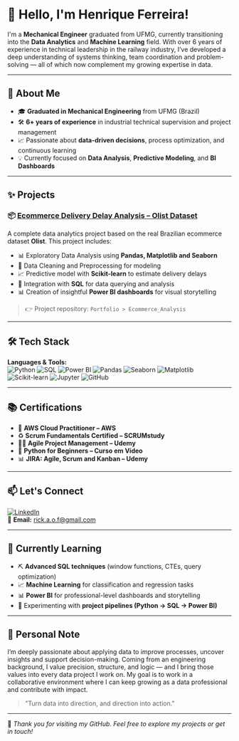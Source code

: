
# 👋 Hello, I'm Henrique Ferreira!

I'm a **Mechanical Engineer** graduated from UFMG, currently transitioning into the **Data Analytics** and **Machine Learning** field. With over 6 years of experience in technical leadership in the railway industry, I’ve developed a deep understanding of systems thinking, team coordination and problem-solving — all of which now complement my growing expertise in data.

---

## 🔎 About Me

- 🎓 **Graduated in Mechanical Engineering** from UFMG (Brazil)  
- 🛠️ **6+ years of experience** in industrial technical supervision and project management  
- 📈 Passionate about **data-driven decisions**, process optimization, and continuous learning  
- 💡 Currently focused on **Data Analysis**, **Predictive Modeling**, and **BI Dashboards**

---

## ✨ Projects

### 📦 [Ecommerce Delivery Delay Analysis – Olist Dataset](https://github.com/rickaof/Portfolio/tree/main/Ecommerce_Analysis)

A complete data analytics project based on the real Brazilian ecommerce dataset **Olist**. This project includes:

- 📊 Exploratory Data Analysis using **Pandas, Matplotlib and Seaborn**  
- 🧹 Data Cleaning and Preprocessing for modeling  
- 📈 Predictive model with **Scikit-learn** to estimate delivery delays  
- 💾 Integration with **SQL** for data querying and analysis  
- 📊 Creation of insightful **Power BI dashboards** for visual storytelling

> 👉 Project repository: `Portfolio > Ecommerce_Analysis`

---

## 🛠️ Tech Stack

**Languages & Tools:**  
![Python](https://img.shields.io/badge/-Python-black?style=flat-square&logo=Python)
![SQL](https://img.shields.io/badge/-SQL-blue?style=flat-square&logo=mysql)
![Power BI](https://img.shields.io/badge/-Power%20BI-F2C811?style=flat-square&logo=Power%20BI&logoColor=black)
![Pandas](https://img.shields.io/badge/-Pandas-150458?style=flat-square&logo=pandas)
![Seaborn](https://img.shields.io/badge/-Seaborn-556B2F?style=flat-square)
![Matplotlib](https://img.shields.io/badge/-Matplotlib-11557C?style=flat-square)
![Scikit-learn](https://img.shields.io/badge/-Scikit--learn-F7931E?style=flat-square&logo=scikit-learn&logoColor=white)
![Jupyter](https://img.shields.io/badge/-Jupyter-F37626?style=flat-square&logo=Jupyter)
![GitHub](https://img.shields.io/badge/-GitHub-181717?style=flat-square&logo=github)

---

## 📚 Certifications

- 🧠 **AWS Cloud Practitioner – AWS**  
- ♻️ **Scrum Fundamentals Certified – SCRUMstudy**  
- 👨‍💼 **Agile Project Management – Udemy**  
- 🐍 **Python for Beginners – Curso em Vídeo**  
- 📊 **JIRA: Agile, Scrum and Kanban – Udemy**

---

## 📫 Let's Connect

[![LinkedIn](https://img.shields.io/badge/-LinkedIn-blue?style=flat-square&logo=linkedin)](https://www.linkedin.com/in/henrique-ferreira-52506a261/)  
📧 **Email:** [rick.a.o.f@gmail.com](mailto:rick.a.o.f@gmail.com)

---

## 🌱 Currently Learning

- ⛏️ **Advanced SQL techniques** (window functions, CTEs, query optimization)  
- 📈 **Machine Learning** for classification and regression tasks  
- 📊 **Power BI** for professional-level dashboards and storytelling  
- 🧪 Experimenting with **project pipelines (Python → SQL → Power BI)**

---

## 💬 Personal Note

I’m deeply passionate about applying data to improve processes, uncover insights and support decision-making. Coming from an engineering background, I value precision, structure, and logic — and I bring those values into every data project I work on. My goal is to work in a collaborative environment where I can keep growing as a data professional and contribute with impact.

> "Turn data into direction, and direction into action."

---

🧠 *Thank you for visiting my GitHub. Feel free to explore my projects or get in touch!*
